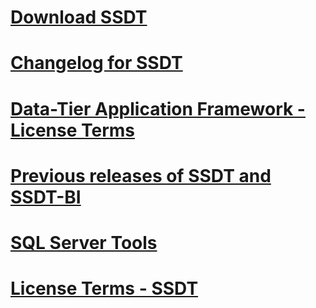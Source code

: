 # [Download SSDT](download-sql-server-data-tools-ssdt.md)
# [Changelog for SSDT](changelog-for-sql-server-data-tools-ssdt.md)
# [Data-Tier Application Framework - License Terms](data-tier-application-framework-license-terms.md)
# [Previous releases of SSDT and SSDT-BI](previous-releases-of-sql-server-data-tools-ssdt-and-ssdt-bi.md)
# [SQL Server Tools](sql-server-tools.md)
# [License Terms - SSDT](sql-server-data-tools-license-terms.md)

